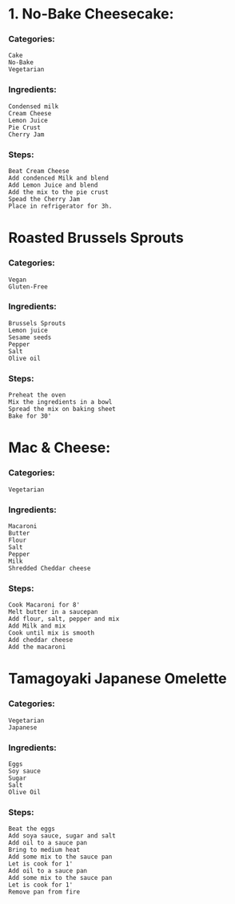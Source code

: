 # 1. No-Bake Cheesecake:

### Categories:
    Cake
    No-Bake
    Vegetarian

### Ingredients: 
    Condensed milk
    Cream Cheese
    Lemon Juice
    Pie Crust
    Cherry Jam

### Steps:
    Beat Cream Cheese
    Add condenced Milk and blend
    Add Lemon Juice and blend
    Add the mix to the pie crust
    Spead the Cherry Jam
    Place in refrigerator for 3h.


# Roasted Brussels Sprouts

### Categories: 
    Vegan
    Gluten-Free

### Ingredients: 
    Brussels Sprouts
    Lemon juice
    Sesame seeds
    Pepper
    Salt
    Olive oil

### Steps:
    Preheat the oven
    Mix the ingredients in a bowl
    Spread the mix on baking sheet
    Bake for 30'

# Mac & Cheese:

### Categories:
    Vegetarian

### Ingredients:
    Macaroni
    Butter
    Flour
    Salt 
    Pepper
    Milk
    Shredded Cheddar cheese

### Steps:
    Cook Macaroni for 8'
    Melt butter in a saucepan
    Add flour, salt, pepper and mix 
    Add Milk and mix
    Cook until mix is smooth
    Add cheddar cheese
    Add the macaroni

# Tamagoyaki Japanese Omelette

### Categories:
    Vegetarian
    Japanese

### Ingredients:
    Eggs
    Soy sauce
    Sugar
    Salt
    Olive Oil

### Steps:
    Beat the eggs
    Add soya sauce, sugar and salt
    Add oil to a sauce pan 
    Bring to medium heat
    Add some mix to the sauce pan
    Let is cook for 1'
    Add oil to a sauce pan
    Add some mix to the sauce pan
    Let is cook for 1'
    Remove pan from fire




